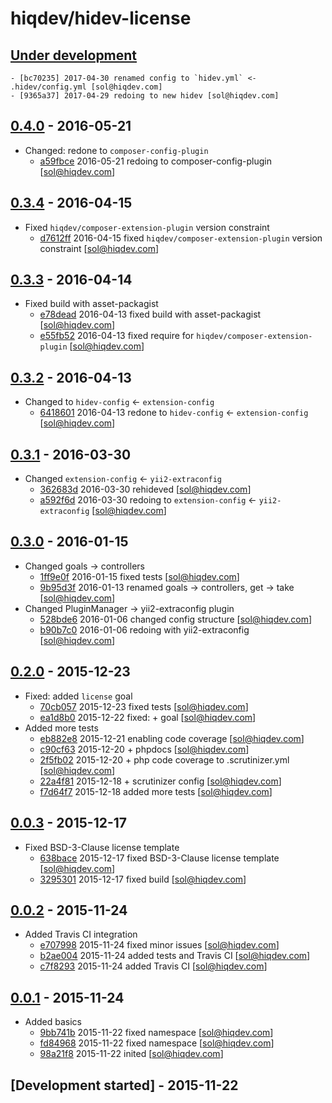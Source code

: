 # hiqdev/hidev-license

## [Under development]

    - [bc70235] 2017-04-30 renamed config to `hidev.yml` <- .hidev/config.yml [sol@hiqdev.com]
    - [9365a37] 2017-04-29 redoing to new hidev [sol@hiqdev.com]

## [0.4.0] - 2016-05-21

- Changed: redone to `composer-config-plugin`
    - [a59fbce] 2016-05-21 redoing to composer-config-plugin [sol@hiqdev.com]

## [0.3.4] - 2016-04-15

- Fixed `hiqdev/composer-extension-plugin` version constraint
    - [d7612ff] 2016-04-15 fixed `hiqdev/composer-extension-plugin` version constraint [sol@hiqdev.com]

## [0.3.3] - 2016-04-14

- Fixed build with asset-packagist
    - [e78dead] 2016-04-13 fixed build with asset-packagist [sol@hiqdev.com]
    - [e55fb52] 2016-04-13 fixed require for `hiqdev/composer-extension-plugin` [sol@hiqdev.com]

## [0.3.2] - 2016-04-13

- Changed to `hidev-config` <- `extension-config`
    - [6418601] 2016-04-13 redone to `hidev-config` <- `extension-config` [sol@hiqdev.com]

## [0.3.1] - 2016-03-30

- Changed `extension-config` <- `yii2-extraconfig`
    - [362683d] 2016-03-30 rehideved [sol@hiqdev.com]
    - [a592f6d] 2016-03-30 redoing to `extension-config` <- `yii2-extraconfig` [sol@hiqdev.com]

## [0.3.0] - 2016-01-15

- Changed goals -> controllers
    - [1ff9e0f] 2016-01-15 fixed tests [sol@hiqdev.com]
    - [9b95d3f] 2016-01-13 renamed goals -> controllers, get -> take [sol@hiqdev.com]
- Changed PluginManager -> yii2-extraconfig plugin
    - [528bde6] 2016-01-06 changed config structure [sol@hiqdev.com]
    - [b90b7c0] 2016-01-06 redoing with yii2-extraconfig [sol@hiqdev.com]

## [0.2.0] - 2015-12-23

- Fixed: added `license` goal
    - [70cb057] 2015-12-23 fixed tests [sol@hiqdev.com]
    - [ea1d8b0] 2015-12-22 fixed: +  goal [sol@hiqdev.com]
- Added more tests
    - [eb882e8] 2015-12-21 enabling code coverage [sol@hiqdev.com]
    - [c90cf63] 2015-12-20 + phpdocs [sol@hiqdev.com]
    - [2f5fb02] 2015-12-20 + php code coverage to .scrutinizer.yml [sol@hiqdev.com]
    - [22a4f81] 2015-12-18 + scrutinizer config [sol@hiqdev.com]
    - [f7d64f7] 2015-12-18 added more tests [sol@hiqdev.com]

## [0.0.3] - 2015-12-17

- Fixed BSD-3-Clause license template
    - [638bace] 2015-12-17 fixed BSD-3-Clause license template [sol@hiqdev.com]
    - [3295301] 2015-12-17 fixed build [sol@hiqdev.com]

## [0.0.2] - 2015-11-24

- Added Travis CI integration
    - [e707998] 2015-11-24 fixed minor issues [sol@hiqdev.com]
    - [b2ae004] 2015-11-24 added tests and Travis CI [sol@hiqdev.com]
    - [c7f8293] 2015-11-24 added Travis CI [sol@hiqdev.com]

## [0.0.1] - 2015-11-24

- Added basics
    - [9bb741b] 2015-11-22 fixed namespace [sol@hiqdev.com]
    - [fd84968] 2015-11-22 fixed namespace [sol@hiqdev.com]
    - [98a21f8] 2015-11-22 inited [sol@hiqdev.com]

## [Development started] - 2015-11-22

[a59fbce]: https://github.com/hiqdev/hidev-license/commit/a59fbce
[d7612ff]: https://github.com/hiqdev/hidev-license/commit/d7612ff
[e78dead]: https://github.com/hiqdev/hidev-license/commit/e78dead
[e55fb52]: https://github.com/hiqdev/hidev-license/commit/e55fb52
[6418601]: https://github.com/hiqdev/hidev-license/commit/6418601
[362683d]: https://github.com/hiqdev/hidev-license/commit/362683d
[a592f6d]: https://github.com/hiqdev/hidev-license/commit/a592f6d
[1ff9e0f]: https://github.com/hiqdev/hidev-license/commit/1ff9e0f
[9b95d3f]: https://github.com/hiqdev/hidev-license/commit/9b95d3f
[528bde6]: https://github.com/hiqdev/hidev-license/commit/528bde6
[b90b7c0]: https://github.com/hiqdev/hidev-license/commit/b90b7c0
[70cb057]: https://github.com/hiqdev/hidev-license/commit/70cb057
[ea1d8b0]: https://github.com/hiqdev/hidev-license/commit/ea1d8b0
[eb882e8]: https://github.com/hiqdev/hidev-license/commit/eb882e8
[c90cf63]: https://github.com/hiqdev/hidev-license/commit/c90cf63
[2f5fb02]: https://github.com/hiqdev/hidev-license/commit/2f5fb02
[22a4f81]: https://github.com/hiqdev/hidev-license/commit/22a4f81
[f7d64f7]: https://github.com/hiqdev/hidev-license/commit/f7d64f7
[638bace]: https://github.com/hiqdev/hidev-license/commit/638bace
[3295301]: https://github.com/hiqdev/hidev-license/commit/3295301
[e707998]: https://github.com/hiqdev/hidev-license/commit/e707998
[b2ae004]: https://github.com/hiqdev/hidev-license/commit/b2ae004
[c7f8293]: https://github.com/hiqdev/hidev-license/commit/c7f8293
[9bb741b]: https://github.com/hiqdev/hidev-license/commit/9bb741b
[fd84968]: https://github.com/hiqdev/hidev-license/commit/fd84968
[98a21f8]: https://github.com/hiqdev/hidev-license/commit/98a21f8
[bc70235]: https://github.com/hiqdev/hidev-license/commit/bc70235
[9365a37]: https://github.com/hiqdev/hidev-license/commit/9365a37
[Under development]: https://github.com/hiqdev/hidev-license/compare/0.4.0...HEAD
[0.4.0]: https://github.com/hiqdev/hidev-license/compare/0.3.4...0.4.0
[0.3.4]: https://github.com/hiqdev/hidev-license/compare/0.3.3...0.3.4
[0.3.3]: https://github.com/hiqdev/hidev-license/compare/0.3.2...0.3.3
[0.3.2]: https://github.com/hiqdev/hidev-license/compare/0.3.1...0.3.2
[0.3.1]: https://github.com/hiqdev/hidev-license/compare/0.3.0...0.3.1
[0.3.0]: https://github.com/hiqdev/hidev-license/compare/0.2.0...0.3.0
[0.2.0]: https://github.com/hiqdev/hidev-license/compare/0.0.3...0.2.0
[0.0.3]: https://github.com/hiqdev/hidev-license/compare/0.0.2...0.0.3
[0.0.2]: https://github.com/hiqdev/hidev-license/compare/0.0.1...0.0.2
[0.0.1]: https://github.com/hiqdev/hidev-license/releases/tag/0.0.1
